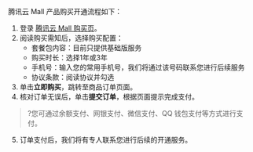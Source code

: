 腾讯云 Mall 产品购买开通流程如下：

1. 登录 [腾讯云 Mall 购买页](https://buy.cloud.tencent.com/ym)。
2. 阅读购买需知后，选择购买配置：
	- 套餐包内容：目前只提供基础版服务
	- 购买时长：选择1年或3年
	- 手机号：输入您的常用手机号，我们将通过该号码联系您进行后续服务
	- 协议条款：阅读协议并勾选
3. 单击**立即购买**，跳转至商品订单页面。
4. 核对订单无误后，单击**提交订单**，根据页面提示完成支付。
>?您可通过余额支付、网银支付、微信支付、QQ 钱包支付等方式进行支付。
>
5. 订单支付后，我们将有专人联系您进行后续的开通服务。
